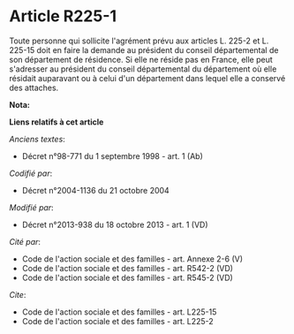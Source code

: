 # Article R225-1

Toute personne qui sollicite l'agrément prévu aux articles L. 225-2 et L. 225-15 doit en faire la demande au président du
conseil départemental de son département de résidence. Si elle ne réside pas en France, elle peut s'adresser au président du
conseil départemental du département où elle résidait auparavant ou à celui d'un département dans lequel elle a conservé des
attaches.

**Nota:**



**Liens relatifs à cet article**

_Anciens textes_:

  - Décret n°98-771 du 1 septembre 1998 - art. 1 (Ab)

_Codifié par_:

  - Décret n°2004-1136 du 21 octobre 2004

_Modifié par_:

  - Décret n°2013-938 du 18 octobre 2013 - art. 1 (VD)

_Cité par_:

  - Code de l'action sociale et des familles - art. Annexe 2-6 (V)
  - Code de l'action sociale et des familles - art. R542-2 (VD)
  - Code de l'action sociale et des familles - art. R545-2 (VD)

_Cite_:

  - Code de l'action sociale et des familles - art. L225-15
  - Code de l'action sociale et des familles - art. L225-2
